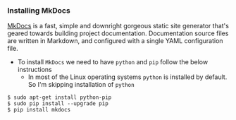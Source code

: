 ### Installing MkDocs

[MkDocs](http://www.mkdocs.org/) is a fast, simple and downright gorgeous static site generator that's geared towards building project documentation. Documentation source files are written in Markdown, and configured with a single YAML configuration file.

- To install `MkDocs` we need to have `python` and `pip` follow the below instructions
    + In most of the Linux operating systems `python` is installed by default. So I'm skipping installation of `python`

```
$ sudo apt-get install python-pip
$ sudo pip install --upgrade pip
$ pip install mkdocs
```

